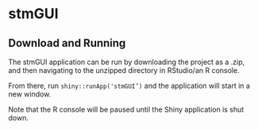 # stmGUI

## Download and Running

The stmGUI application can be run by downloading the project as a .zip, and then navigating to the unzipped directory in RStudio/an R console.

From there, run `shiny::runApp('stmGUI’)` and the application will start in a new window.

Note that the R console will be paused until the Shiny application is shut down.